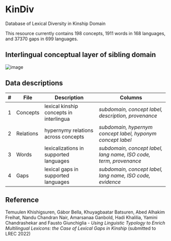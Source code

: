 # KinDiv
Database of Lexical Diversity in Kinship Domain

This resource currently contains 198 concepts, 1911 words in 168 languages, and 37370 gaps in 699 languages. 

## Interlingual conceptual layer of sibling domain
![image](https://user-images.githubusercontent.com/50955407/162619469-5badd65e-389f-4046-bcc0-585d87fdf69e.png)


## Data descriptions

| # | File      | Description                                | Columns                                                         |
|---|-----------|--------------------------------------------|-----------------------------------------------------------------|
| 1 | Concepts  |  lexical kinship concepts in   interlingua | <em>subdomain, concept label, description, provenance </em>              |
| 2 | Relations | hypernymy relations across concepts        | <em>subdomain, hypernym concept label, hyponym concept label   </em>     |
| 3 | Words     | lexicalizations in supported languages     | <em>subdomain, concept label, lang name, ISO code, term, provenance</em> |
| 4 | Gaps      |  lexical gaps in supported   languages     | <em>subdomain, concept label, lang name, ISO code, evidence</em>         |



## Reference
Temuulen Khishigsuren, Gábor Bella, Khuyagbaatar Batsuren, Abed Alhakim Freihat, Nandu Chandran Nair, Amarsanaa Ganbold, Hadi Khalilia, Yamini Chandrashekar and Fausto Giunchiglia - <em> Using Linguistic Typology to Enrich Multilingual Lexicons: the Case of Lexical Gaps in Kinship </em> (submitted to LREC 2022)
